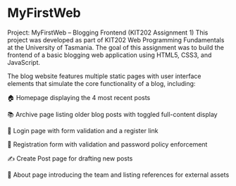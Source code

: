 # MyFirstWeb
Project: MyFirstWeb – Blogging Frontend (KIT202 Assignment 1)
This project was developed as part of KIT202 Web Programming Fundamentals at the University of Tasmania. The goal of this assignment was to build the frontend of a basic blogging web application using HTML5, CSS3, and JavaScript.

The blog website features multiple static pages with user interface elements that simulate the core functionality of a blog, including:

🏠 Homepage displaying the 4 most recent posts

📚 Archive page listing older blog posts with toggled full-content display

🔐 Login page with form validation and a register link

📝 Registration form with validation and password policy enforcement

✍️ Create Post page for drafting new posts

👥 About page introducing the team and listing references for external assets
